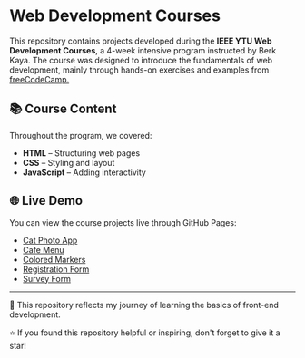 # Web Development Courses  

This repository contains projects developed during the **IEEE YTU Web Development Courses**, a 4-week intensive program instructed by Berk Kaya. The course was designed to introduce the fundamentals of web development, mainly through hands-on exercises and examples from <a href="https://www.freecodecamp.org/learn/2022/responsive-web-design" target="_blank">freeCodeCamp.</a>  

## 📚 Course Content  
Throughout the program, we covered:  
- **HTML** – Structuring web pages  
- **CSS** – Styling and layout  
- **JavaScript** – Adding interactivity  


## 🌐 Live Demo  
You can view the course projects live through GitHub Pages:  
- <a href="https://busragizemyilmaz.github.io/WebDevelopmentCourses/1-CatPhotoApp/index.html" target="_blank">Cat Photo App</a>
- <a href="https://busragizemyilmaz.github.io/WebDevelopmentCourses/2-CafeMenu/index.html" target="_blank">Cafe Menu</a>
- <a href="https://busragizemyilmaz.github.io/WebDevelopmentCourses/3-ColoredMarkers/index.html" target="_blank">Colored Markers</a>
- <a href="https://busragizemyilmaz.github.io/WebDevelopmentCourses/4-RegistrationForm/index.html" target="_blank">Registration Form</a>
- <a href="https://busragizemyilmaz.github.io/WebDevelopmentCourses/SurveyForm/index.html" target="_blank">Survey Form</a>

---

🚀 This repository reflects my journey of learning the basics of front-end development. 

⭐ If you found this repository helpful or inspiring, don't forget to give it a star!  
